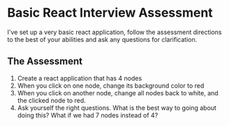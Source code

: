 # Basic React Interview Assessment
I've set up a very basic react application, follow the assessment directions to the best of your abilities and ask any questions for clarification.


## The Assessment
1. Create a react application that has 4 nodes
2. When you click on one node, change its background color to red
3. When you click on another node, change all nodes back to white, and the clicked node to red.
4. Ask yourself the right questions. What is the best way to going about doing this? What if we had 7 nodes instead of 4? 